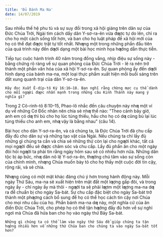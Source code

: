 ```yaml
---
title: 'Đủ Bánh Ma Na'
date: 14/07/2019
---
```


Sau nhiều thế hệ phu tù và sự suy đồi trong xã hội giáng trên dân sự của Đức Chúa Trời, Ngài tìm cách dấy dân Y-sơ-ra-ên vừa đƣợc tự do lên, chỉ ra cho họ một cách sống tốt hơn, và ban cho họ luật pháp để xã hội mới của họ có thể đạt đƣợc trật tự tốt nhất. Nhƣng một trong những phần đầu tiên của quá trình này đến dƣới dạng một bài học minh họa hƣớng dẫn thực tiễn.

Tiếp tục cuộc hành trình 40 năm trong đồng vắng, nhịp điệu sự sống này - bằng chứng rõ ràng về sự quan phòng của Đức Chúa Trời - lẽ ra nên trở thành một phần văn hóa của xã hội Y-sơ-ra-ên. Sự quan phòng ấy đến dƣới hình dạng của bánh ma-na, một loại thực phẩm xuất hiện mỗi buổi sáng trên đất xung quanh trại của dân Y-sơ-ra-ên.

`Hãy đọc Xuất Ê-díp-tô Ký 16:16–18. Bạn nghĩ rằng chừng mực cụ thể dành cho mỗi ngƣời đƣợc nhấn mạnh trong những câu Kinh Thánh này mang ý nghĩa gì?`

Trong 2 Cô-rinh-tô 8:10–15, Phao-lô nhắc đến câu chuyện này nhƣ một ví dụ về những Cơ Đốc nhân nên chia sẻ nhƣ thế nào: "Theo cảnh bây giờ, anh em có dƣ thì bù cho họ lúc túng thiếu, hầu cho họ có dƣ cũng bù lại lúc túng thiếu cho anh em, nhƣ vậy là bằng nhau" (câu 14).

Bài học cho dân Y-sơ-ra-ên, và cả chúng ta, là Đức Chúa Trời đã chu cấp đầy đủ cho dân sự và những tạo vật của Ngài. Nếu chúng ta chỉ lấy đủ những gì chúng ta cần và chia sẻ những thứ còn lại cho ngƣời khác, tất cả mọi ngƣời đều sẽ đƣợc chăm sóc và chu cấp. Lấy đủ phần ăn cho một ngày đòi hỏi ngƣời ta phải tin rằng ngày hôm sau sẽ có nhiều hơn nữa. Những dân tộc bị áp bức, nhƣ dân nô lệ Y-sơ-ra-ên, thƣờng chú tâm vào sự sống còn của chính mình, nhƣng Chúa muốn bày tỏ cho họ thấy một cuộc đời tin cậy, rộng rãi, và sẻ chia.

Nhƣng cũng có một mặt khác đáng chú ý hơn trong hành động này. Mỗi ngày Thứ Sáu, ma-na sẽ xuất hiện trên mặt đất một lƣợng gấp đôi, và trong ngày ấy - chỉ ngày ấy mà thôi - ngƣời ta sẽ phải lƣợm một lƣợng ma-na dƣ ra để chuẩn bị cho ngày Sa-bát. Sự chu cấp đặc biệt cho ngày Sa-bát trở thành một phƣơng cách bổ sung để họ có thể học cách tin cậy nơi Chúa cho mọi nhu cầu của họ. Phần bánh ma-na dƣ này, một nghĩa cử của ân điển Đức Chúa Trời, cho phép họ có thể tận hƣởng đầy đủ hơn về sự nghỉ ngơi mà Chúa đã hứa ban cho họ vào ngày thứ Bảy Sa-bát.

`Những gì chúng ta có thể làm vào ngày thứ Sáu để giúp chúng ta tận hƣởng nhiều hơn về những thứ Chúa ban cho chúng ta vào ngày Sa-bát tốt hơn?`